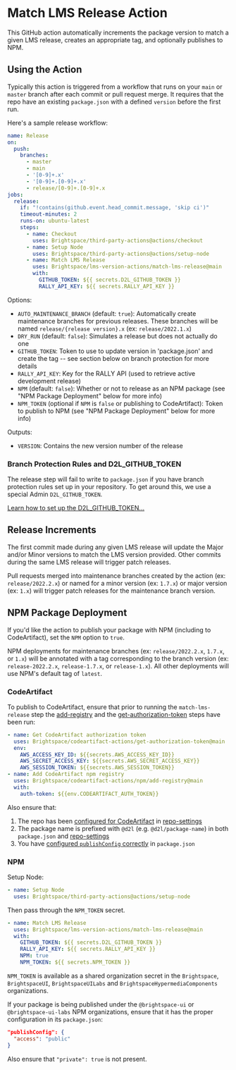 # Match LMS Release Action

This GitHub action automatically increments the package version to match a given LMS release, creates an appropriate tag, and optionally publishes to NPM.

## Using the Action

Typically this action is triggered from a workflow that runs on your `main` or `master` branch after each commit or pull request merge. It requires that the repo have an existing `package.json` with a defined `version` before the first run.

Here's a sample release workflow:

```yml
name: Release
on:
  push:
    branches:
      - master
      - main
      - '[0-9]+.x'
      - '[0-9]+.[0-9]+.x'
      - release/[0-9]+.[0-9]+.x
jobs:
  release:
    if: "!contains(github.event.head_commit.message, 'skip ci')"
    timeout-minutes: 2
    runs-on: ubuntu-latest
    steps:
      - name: Checkout
        uses: Brightspace/third-party-actions@actions/checkout
      - name: Setup Node
        uses: Brightspace/third-party-actions@actions/setup-node
      - name: Match LMS Release
        uses: Brightspace/lms-version-actions/match-lms-release@main
        with:
          GITHUB_TOKEN: ${{ secrets.D2L_GITHUB_TOKEN }}
          RALLY_API_KEY: ${{ secrets.RALLY_API_KEY }}
```

Options:
* `AUTO_MAINTENANCE_BRANCH` (default: `true`): Automatically create maintenance branches for previous releases. These branches will be named `release/{release version}.x` (ex: `release/2022.1.x`)
* `DRY_RUN` (default: `false`): Simulates a release but does not actually do one
* `GITHUB_TOKEN`: Token to use to update version in 'package.json' and create the tag -- see section below on branch protection for more details
* `RALLY_API_KEY`: Key for the RALLY API (used to retrieve active development release)
* `NPM` (default: `false`): Whether or not to release as an NPM package (see "NPM Package Deployment" below for more info)
* `NPM_TOKEN` (optional if `NPM` is `false` or publishing to CodeArtifact): Token to publish to NPM (see "NPM Package Deployment" below for more info)

Outputs:
* `VERSION`: Contains the new version number of the release

### Branch Protection Rules and D2L_GITHUB_TOKEN

The release step will fail to write to `package.json` if you have branch protection rules set up in your repository. To get around this, we use a special Admin `D2L_GITHUB_TOKEN`.

[Learn how to set up the D2L_GITHUB_TOKEN...](https://github.com/BrightspaceUI/actions/blob/main/docs/branch-protection.md)

## Release Increments

The first commit made during any given LMS release will update the Major and/or Minor versions to match the LMS version provided. Other commits during the same LMS release will trigger patch releases.

Pull requests merged into maintenance branches created by the action (ex: `release/2022.2.x`) or named for a minor version (ex: `1.7.x`) or major version (ex: `1.x`) will trigger patch releases for the maintenance branch version.

## NPM Package Deployment

If you'd like the action to publish your package with NPM (including to CodeArtifact), set the `NPM` option to `true`.

NPM deployments for maintenance branches (ex: `release/2022.2.x`, `1.7.x`, or `1.x`) will be annotated with a tag corresponding to the branch version (ex: `release-2022.2.x`, `release-1.7.x`, or `release-1.x`). All other deployments will use NPM's default tag of `latest`.

### CodeArtifact

To publish to CodeArtifact, ensure that prior to running the `match-lms-release` step the [add-registry](https://github.com/Brightspace/codeartifact-actions/tree/main/npm) and the [get-authorization-token](https://github.com/Brightspace/codeartifact-actions/tree/main/get-authorization-token) steps have been run:

```yml
- name: Get CodeArtifact authorization token
  uses: Brightspace/codeartifact-actions/get-authorization-token@main
  env:
    AWS_ACCESS_KEY_ID: ${{secrets.AWS_ACCESS_KEY_ID}}
    AWS_SECRET_ACCESS_KEY: ${{secrets.AWS_SECRET_ACCESS_KEY}}
    AWS_SESSION_TOKEN: ${{secrets.AWS_SESSION_TOKEN}}
- name: Add CodeArtifact npm registry
  uses: Brightspace/codeartifact-actions/npm/add-registry@main
  with:
    auth-token: ${{env.CODEARTIFACT_AUTH_TOKEN}}
```

Also ensure that:

1. The repo has been [configured for CodeArtifact](https://github.com/Brightspace/codeartifact-actions/tree/main/npm#packagejson) in [repo-settings](https://github.com/Brightspace/repo-settings)
2. The package name is prefixed with `@d2l` (e.g. `@d2l/package-name`) in both `package.json` and [repo-settings](https://github.com/Brightspace/repo-settings)
3. You have [configured `publishConfig` correctly](https://github.com/Brightspace/codeartifact-actions/tree/main/npm#packagejson) in `package.json`

### NPM

Setup Node:

```yml
- name: Setup Node
  uses: Brightspace/third-party-actions@actions/setup-node
```

Then pass through the `NPM_TOKEN` secret.

```yml
- name: Match LMS Release
  uses: Brightspace/lms-version-actions/match-lms-release@main
  with:
    GITHUB_TOKEN: ${{ secrets.D2L_GITHUB_TOKEN }}
    RALLY_API_KEY: ${{ secrets.RALLY_API_KEY }}
    NPM: true
    NPM_TOKEN: ${{ secrets.NPM_TOKEN }}
```

`NPM_TOKEN` is available as a shared organization secret in the `Brightspace`, `BrightspaceUI`, `BrightspaceUILabs` and `BrightspaceHypermediaComponents` organizations.

If your package is being published under the `@brightspace-ui` or `@brightspace-ui-labs` NPM organizations, ensure that it has the proper configuration in its `package.json`:

```json
"publishConfig": {
  "access": "public"
}
```

Also ensure that `"private": true` is not present.
